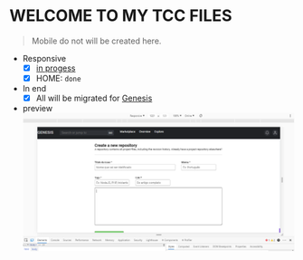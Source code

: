 # WELCOME TO MY TCC FILES

> Mobile do not will be created here.

  - Responsive
    - [X] [in progess](https://github.com/eliasallex/screen-manipulation-ewb)
    - [X] HOME: `done`
  
- In end
  - [X] All will be migrated for [Genesis](https://github.com/geni-sys)
  
- preview
![Issue preview](./assets/issue.PNG)
  
